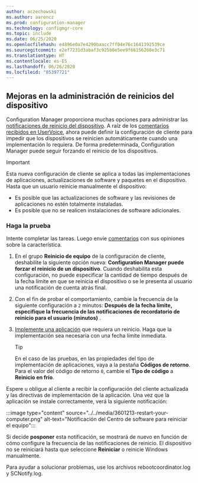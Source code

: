 ```yaml
---
author: aczechowski
ms.author: aaroncz
ms.prod: configuration-manager
ms.technology: configmgr-core
ms.topic: include
ms.date: 06/25/2020
ms.openlocfilehash: e4896e0a7e4290baacc7ff04e76c1641392539ce
ms.sourcegitcommit: e2ef7231d3abaf3c925b0e5ee9f66156260e3c71
ms.translationtype: HT
ms.contentlocale: es-ES
ms.lasthandoff: 06/26/2020
ms.locfileid: "85397721"
---
```

## <a name="improvements-to-managing-device-restarts"></a><a name="bkmk_restart"></a> Mejoras en la administración de reinicios del dispositivo

<!--3601213-->

Configuration Manager proporciona muchas opciones para administrar las [notificaciones de reinicio del dispositivo](../../../../clients/deploy/device-restart-notifications.md). A raíz de los [comentarios recibidos en UserVoice](https://configurationmanager.uservoice.com/forums/300492-ideas/suggestions/8373180-prompt-users-for-reboot-but-never-force-it), ahora puede definir la configuración de cliente para impedir que los dispositivos se reinicien automáticamente cuando una implementación lo requiera. De forma predeterminada, Configuration Manager puede seguir forzando el reinicio de los dispositivos.

> [!IMPORTANT]
> Esta nueva configuración de cliente se aplica a todas las implementaciones de aplicaciones, actualizaciones de software y paquetes en el dispositivo. Hasta que un usuario reinicie manualmente el dispositivo:
>
> - Es posible que las actualizaciones de software y las revisiones de aplicaciones no estén totalmente instaladas.
> - Es posible que no se realicen instalaciones de software adicionales.

### <a name="try-it-out"></a>Haga la prueba

Intente completar las tareas. Luego envíe [comentarios](../../technical-preview-2003.md#bkmk_feedback) con sus opiniones sobre la característica.

1. En el grupo **Reinicio de equipo** de la configuración de cliente, deshabilite la siguiente opción nueva: **Configuration Manager puede forzar el reinicio de un dispositivo**. Cuando deshabilita esta configuración, no puede especificar la cantidad de tiempo después de la fecha límite en que se reinicia el dispositivo o se le presenta al usuario una notificación de cuenta atrás final.

1. Con el fin de probar el comportamiento, cambie la frecuencia de la siguiente configuración a `2` minutos: **Después de la fecha límite, especifique la frecuencia de las notificaciones de recordatorio de reinicio para el usuario (minutos)** .

1. [Implemente una aplicación](../../../../../apps/deploy-use/deploy-applications.md) que requiera un reinicio. Haga que la implementación sea necesaria con una fecha límite inmediata.

    > [!TIP]
    > En el caso de las pruebas, en las propiedades del tipo de implementación de aplicaciones, vaya a la pestaña **Códigos de retorno**. Para el valor del código de retorno `0`, cambie el **Tipo de código** a **Reinicio en frío**.

Espere u obligue al cliente a recibir la configuración del cliente actualizada y las directivas de implementación de la aplicación. Una vez que la aplicación se instale correctamente, verá la siguiente notificación:

:::image type="content" source="../../media/3601213-restart-your-computer.png" alt-text="Notificación del Centro de software para reiniciar el equipo":::

Si decide **posponer** esta notificación, se mostrará de nuevo en función de cómo configure la frecuencia de las notificaciones de reinicio. El dispositivo no se reiniciará hasta que seleccione **Reiniciar** o reinicie Windows manualmente.

Para ayudar a solucionar problemas, use los archivos rebootcoordinator.log y SCNotify.log.
